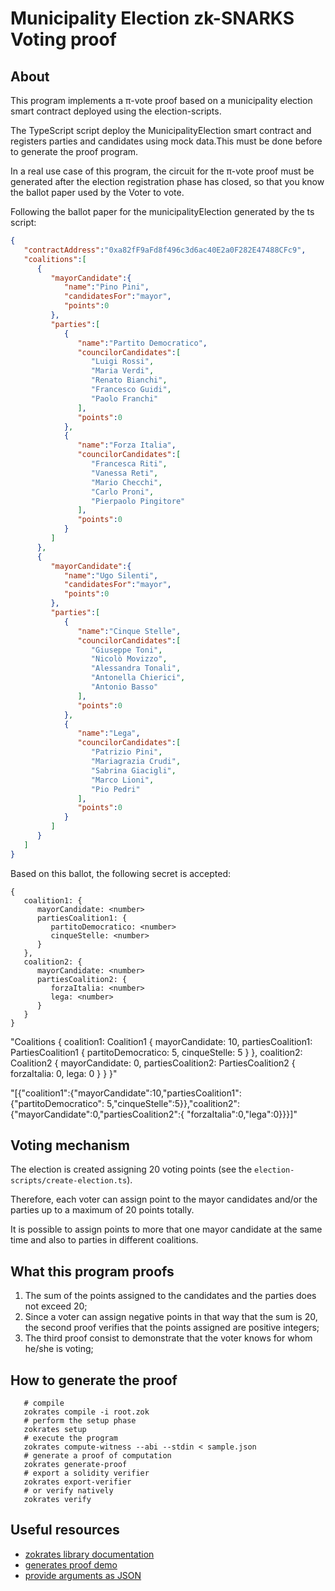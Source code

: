 # Municipality Election zk-SNARKS Voting proof 

## About

This program implements a π-vote proof based on a municipality election smart contract deployed using the election-scripts.

The TypeScript script deploy the MunicipalityElection smart contract and registers parties and candidates using mock data.This must be done
before to generate the proof program.

In a real use case of this program, the circuit for the π-vote proof must be generated after the election 
registration phase has closed, so that you know the ballot paper used by the Voter to vote.

Following the ballot paper for the municipalityElection generated by the ts script:

```json
{
   "contractAddress":"0xa82fF9aFd8f496c3d6ac40E2a0F282E47488CFc9",
   "coalitions":[
      {
         "mayorCandidate":{
            "name":"Pino Pini",
            "candidatesFor":"mayor",
            "points":0
         },
         "parties":[
            {
               "name":"Partito Democratico",
               "councilorCandidates":[
                  "Luigi Rossi",
                  "Maria Verdi",
                  "Renato Bianchi",
                  "Francesco Guidi",
                  "Paolo Franchi"
               ],
               "points":0
            },
            {
               "name":"Forza Italia",
               "councilorCandidates":[
                  "Francesca Riti",
                  "Vanessa Reti",
                  "Mario Checchi",
                  "Carlo Proni",
                  "Pierpaolo Pingitore"
               ],
               "points":0
            }
         ]
      },
      {
         "mayorCandidate":{
            "name":"Ugo Silenti",
            "candidatesFor":"mayor",
            "points":0
         },
         "parties":[
            {
               "name":"Cinque Stelle",
               "councilorCandidates":[
                  "Giuseppe Toni",
                  "Nicolò Movizzo",
                  "Alessandra Tonali",
                  "Antonella Chierici",
                  "Antonio Basso"
               ],
               "points":0
            },
            {
               "name":"Lega",
               "councilorCandidates":[
                  "Patrizio Pini",
                  "Mariagrazia Crudi",
                  "Sabrina Giacigli",
                  "Marco Lioni",
                  "Pio Pedri"
               ],
               "points":0
            }
         ]
      }
   ]
}
```

Based on this ballot, the following secret is accepted: 

```
{
   coalition1: {
      mayorCandidate: <number>
      partiesCoalition1: {
         partitoDemocratico: <number>
         cinqueStelle: <number>
      }
   },
   coalition2: {
      mayorCandidate: <number>
      partiesCoalition2: {
         forzaItalia: <number>
         lega: <number>
      }
   }
}
```

"Coalitions { coalition1: Coalition1 { mayorCandidate: 10, partiesCoalition1: PartiesCoalition1 { partitoDemocratico: 5, cinqueStelle: 5 } }, coalition2: Coalition2 { mayorCandidate: 0, partiesCoalition2: PartiesCoalition2 { forzaItalia: 0, lega: 0 } } }"

"[{"coalition1":{"mayorCandidate":10,"partiesCoalition1":{"partitoDemocratico": 5,"cinqueStelle":5}},"coalition2":{"mayorCandidate":0,"partiesCoalition2":{ "forzaItalia":0,"lega":0}}}]"



## Voting mechanism

The election is created assigning 20 voting points (see the `election-scripts/create-election.ts`). 

Therefore, each voter can assign point to the mayor candidates and/or the parties 
up to a maximum of 20 points totally.

It is possible to assign points to more that one mayor candidate at the same time and also to parties in different coalitions.

## What this program proofs

1. The sum of the points assigned to the candidates and the parties does not exceed 20;
2. Since a voter can assign negative points in that way that the sum is 20, the second proof verifies that the points assigned are positive integers;
3. The third proof consist to demonstrate that the voter knows for whom he/she is voting;


## How to generate the proof

```
   # compile
   zokrates compile -i root.zok
   # perform the setup phase
   zokrates setup
   # execute the program
   zokrates compute-witness --abi --stdin < sample.json
   # generate a proof of computation
   zokrates generate-proof
   # export a solidity verifier
   zokrates export-verifier
   # or verify natively
   zokrates verify
```

## Useful resources

* [zokrates library documentation](https://zokrates.github.io/)
* [generates proof demo](https://www.youtube.com/watch?v=_ZvGZxhCFfE&list=PLxv20mV-gBMO_oDoqnYRxtzBVU8ai9c4A&index=2&ab_channel=PaulBrody)
* [provide arguments as JSON](https://github.com/Zokrates/ZoKrates/issues/105)
